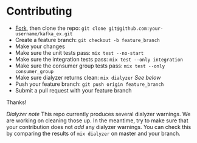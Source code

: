 # Contributing

- [Fork](https://github.com/kafkaex/kafka_ex/fork), then clone the repo: `git clone git@github.com:your-username/kafka_ex.git`
- Create a feature branch: `git checkout -b feature_branch`
- Make your changes
- Make sure the unit tests pass: `mix test --no-start`
- Make sure the integration tests pass: `mix test --only integration`
- Make sure the consumer group tests pass: `mix test --only consumer_group`
- Make sure dialyzer returns clean: `mix dialyzer` *See below*
- Push your feature branch: `git push origin feature_branch`
- Submit a pull request with your feature branch

Thanks!

*Dialyzer note*  This repo currently produces several dialyzer warnings.  We
are working on cleaning those up.  In the meantime, try to make sure that your
contribution does not _add_ any dialyzer warnings.  You can check this by
comparing the results of `mix dialyzer` on master and your branch.
